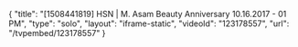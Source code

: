 {
    "title": "[1508441819] HSN | M. Asam Beauty Anniversary 10.16.2017 - 01 PM",
    "type": "solo",
    "layout": "iframe-static",
    "videoId": "123178557",
    "url": "\/tvpembed\/123178557"
}